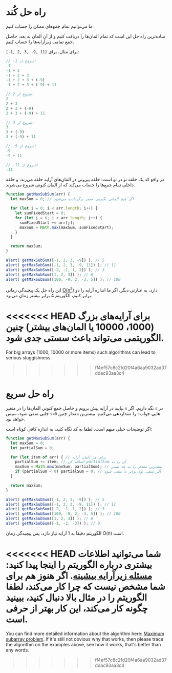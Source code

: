 # راه حل کُند

ما می‌توانیم تمام جمع‌های ممکن را حساب کنیم.

ساده‌ترین راه حل این است که تمام المان‌ها را دریافت کنیم و از آن المان به بعد، حاصل جمع تمامی زیرآرایه‌ها را حساب کنیم.

برای مثال، برای `[11 ,9- ,3 ,2 ,1-]`:

```js no-beautify
// -1 شروع از:
-1
-1 + 2
-1 + 2 + 3
-1 + 2 + 3 + (-9)
-1 + 2 + 3 + (-9) + 11

// 2 شروع از:
2
2 + 3
2 + 3 + (-9)
2 + 3 + (-9) + 11

// 3 شروع از:
3
3 + (-9)
3 + (-9) + 11

// -9 شروع از:
-9
-9 + 11

// -11 شروع از:
-11
```

در واقع کد یک حلقه تو در تو است: حلقه بیرونی در المان‌های آرایه حلقه می‌زند، و حلقه داخلی تمام جمع‌ها را حساب می‌کند که از المان کنونی شروع می‌شوند.

```js run
function getMaxSubSum(arr) {
  let maxSum = 0; // اگر هیچ المانی نگیریم، صفر برگردانده می‌شود

  for (let i = 0; i < arr.length; i++) {
    let sumFixedStart = 0;
    for (let j = i; j < arr.length; j++) {
      sumFixedStart += arr[j];
      maxSum = Math.max(maxSum, sumFixedStart);
    }
  }

  return maxSum;
}

alert( getMaxSubSum([-1, 2, 3, -9]) ); // 5
alert( getMaxSubSum([-1, 2, 3, -9, 11]) ); // 11
alert( getMaxSubSum([-2, -1, 1, 2]) ); // 3
alert( getMaxSubSum([1, 2, 3]) ); // 6
alert( getMaxSubSum([100, -9, 2, -3, 5]) ); // 100
```

این راه حل یک پیچیدگی زمانی [O(n<sup>2</sup>)](https://fa.wikipedia.org/wiki/نماد_O_بزرگ) دارد، به عبارتی دیگر، اگر ما اندازه آرایه را دو برابر کنیم، الگوریتم 4 برابر بیشتر زمان می‌برد.

<<<<<<< HEAD
برای آرایه‌های بزرگ (1000، 10000 یا المان‌های بیشتر) چنین الگوریتمی می‌تواند باعث سستی جدی شود.
=======
For big arrays (1000, 10000 or more items) such algorithms can lead to serious sluggishness.
>>>>>>> ff4ef57c8c2fd20f4a6aa9032ad37ddac93aa3c4

# راه حل سریع

بیایید در آرایه پیش برویم و حاصل جمع کنونی المان‌ها را در متغیر `s` نگه داریم. اگر `s` در جایی منفی شود، سپس `s=0` را مقداردهی می‌کنیم. بیشترین مقدار چنین `s`هایی جواب خواهد بود.

اگر توضیحات خیلی مبهم است، لطفا به کد نگاه کنید، به اندازه کافی کوتاه است:

```js run
function getMaxSubSum(arr) {
  let maxSum = 0;
  let partialSum = 0;

  for (let item of arr) { // برای هر المان آرایه
    partialSum += item; // اضافه کن partialSum آن را به
    maxSum = Math.max(maxSum, partialSum); // بیشترین مقدار را یه یاد بسپر
    if (partialSum < 0) partialSum = 0; // اگر منفی بود برابر با منفی شود
  }

  return maxSum;
}

alert( getMaxSubSum([-1, 2, 3, -9]) ); // 5
alert( getMaxSubSum([-1, 2, 3, -9, 11]) ); // 11
alert( getMaxSubSum([-2, -1, 1, 2]) ); // 3
alert( getMaxSubSum([100, -9, 2, -3, 5]) ); // 100
alert( getMaxSubSum([1, 2, 3]) ); // 6
alert( getMaxSubSum([-1, -2, -3]) ); // 0
```

الگوریتم دقیقا به 1 آرایه نیاز دارد، پس پیچیدگی زمان O(n) است.

<<<<<<< HEAD
شما می‌توانید اطلاعات بیشتری درباره الگوریتم را اینجا پیدا کنید: [مسئله زیرآرایه بیشینه](http://en.wikipedia.org/wiki/Maximum_subarray_problem). اگر هنوز هم برای شما مشخص نیست که چرا کار می‌کند، لطفا الگوریتم را در مثال بالا دنبال کنید، ببینید چگونه کار می‌کند، این کار بهتر از حرفی است.
=======
You can find more detailed information about the algorithm here: [Maximum subarray problem](http://en.wikipedia.org/wiki/Maximum_subarray_problem). If it's still not obvious why that works, then please trace the algorithm on the examples above, see how it works, that's better than any words.
>>>>>>> ff4ef57c8c2fd20f4a6aa9032ad37ddac93aa3c4
